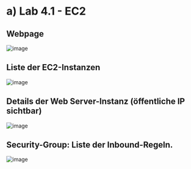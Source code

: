 # a) Lab 4.1 - EC2

## Webpage 
![image](https://github.com/user-attachments/assets/26ce6fe3-68c4-4a94-b1a1-a10bb99ea5c9)


## Liste der EC2-Instanzen

![image](https://github.com/user-attachments/assets/f84d4b93-9cf2-4a20-8bc2-347f0b402cae)

## Details der Web Server-Instanz (öffentliche IP sichtbar)

![image](https://github.com/user-attachments/assets/2bd8c105-ece9-44f6-92db-463dde3a4f16)

## Security-Group: Liste der Inbound-Regeln.

![image](https://github.com/user-attachments/assets/8733ce3c-8be9-4339-8755-2437b33ca758)
